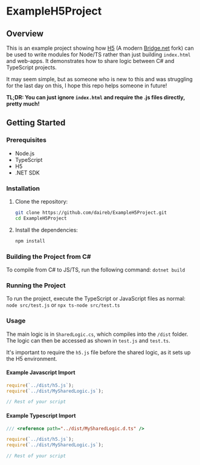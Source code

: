 # ExampleH5Project

## Overview

This is an example project showing how [H5](https://github.com/curiosity-ai/h5) (A modern [Bridge.net](https://github.com/dtsudo/Bridge.NET) fork) can be used to write modules for Node/TS rather than just building `index.html` and web-apps. It demonstrates how to share logic between C# and TypeScript projects.

It may seem simple, but as someone who is new to this and was struggling for the last day on this, I hope this repo helps someone in future! 

**TL;DR: You can just ignore `index.html` and require the .js files directly, pretty much!**

## Getting Started

### Prerequisites
- Node.js
- TypeScript
- H5
- .NET SDK

### Installation
1. Clone the repository:
    ```sh
    git clone https://github.com/daireb/ExampleH5Project.git
    cd ExampleH5Project
    ```

2. Install the dependencies:
    ```sh
    npm install
    ```

### Building the Project from C#
To compile from C# to JS/TS, run the following command:
    ```
    dotnet build
    ```

### Running the Project
To run the project, execute the TypeScript or JavaScript files as normal:
    ```
    node src/test.js
    ```
    or
    ```
    npx ts-node src/test.ts
    ```


### Usage
The main logic is in `SharedLogic.cs`, which compiles into the `/dist` folder. The logic can then be accessed as shown in `test.js` and `test.ts`.

It's important to require the `h5.js` file before the shared logic, as it sets up the H5 environment.

#### Example Javascript Import
```javascript
require(`../dist/h5.js`);
require(`../dist/MySharedLogic.js`);

// Rest of your script
```

#### Example Typescript Import
```typescript
/// <reference path="../dist/MySharedLogic.d.ts" />

require(`../dist/h5.js`);
require(`../dist/MySharedLogic.js`);

// Rest of your script
```
